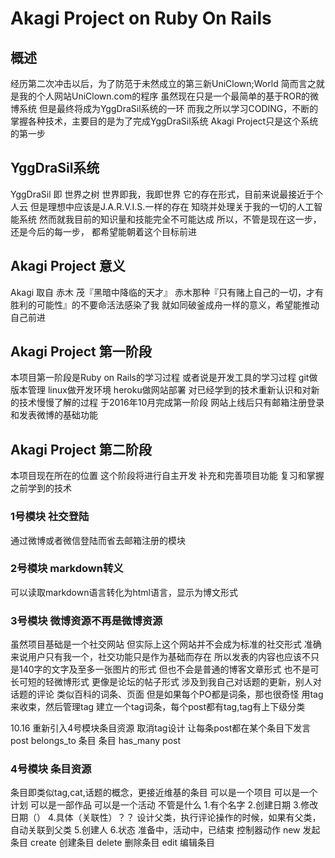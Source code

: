 # Akagi Project on Ruby On Rails

## 概述

经历第二次冲击以后，为了防范于未然成立的第三新UniClown;World
简而言之就是我的个人网站UniClown.com的程序
虽然现在只是一个最简单的基于ROR的微博系统
但是最终将成为YggDraSil系统的一环
而我之所以学习CODING，不断的掌握各种技术，主要目的是为了完成YggDraSil系统
Akagi Project只是这个系统的第一步


## YggDraSil系统
YggDraSil 即 世界之树
世界即我，我即世界
它的存在形式，目前来说最接近于个人云
但是理想中应该是J.A.R.V.I.S.一样的存在
知晓并处理关于我的一切的人工智能系统
然而就我目前的知识量和技能完全不可能达成
所以，不管是现在这一步，
还是今后的每一步，
都希望能朝着这个目标前进

## Akagi Project 意义
Akagi 取自 赤木 茂『黑暗中降临的天才』
赤木那种『只有赌上自己的一切，才有胜利的可能性』的不要命活法感染了我
就如同破釜成舟一样的意义，希望能推动自己前进

## Akagi Project 第一阶段
本项目第一阶段是Ruby on Rails的学习过程
或者说是开发工具的学习过程
git做版本管理
linux做开发环境
heroku做网站部署
对已经学到的技术重新认识和对新的技术慢慢了解的过程
于2016年10月完成第一阶段
网站上线后只有邮箱注册登录和发表微博的基础功能

## Akagi Project 第二阶段
本项目现在所在的位置
这个阶段将进行自主开发
补充和完善项目功能
复习和掌握之前学到的技术

### 1号模块 社交登陆
通过微博或者微信登陆而省去邮箱注册的模块

### 2号模块 markdown转义
可以读取markdown语言转化为html语言，显示为博文形式

### 3号模块 微博资源不再是微博资源
虽然项目基础是一个社交网站
但实际上这个网站并不会成为标准的社交形式
准确来说用户只有我一个，社交功能只是作为基础而存在
所以发表的内容也应该不只是140字的文字及至多一张图片的形式
但也不会是普通的博客文章形式
也不是可长可短的轻微博形式
更像是论坛的帖子形式
涉及到我自己对话题的更新，别人对话题的评论
类似百科的词条、页面
但是如果每个PO都是词条，那也很奇怪
用tag来收束，然后管理tag
建立一个tag词条，每个post都有tag,tag有上下级分类

10.16
重新引入4号模块条目资源
取消tag设计
让每条post都在某个条目下发言
post belongs_to 条目
条目 has_many post

### 4号模块 条目资源
条目即类似tag,cat,话题的概念，更接近维基的条目
可以是一个项目
可以是一个计划
可以是一部作品
可以是一个活动
不管是什么
1.有个名字
2.创建日期
3.修改日期（）
4.具体（关联性）？？  设计父类，执行评论操作的时候，如果有父类，自动关联到父类
5.创建人
6.状态 准备中，活动中，已结束
控制器动作
new      发起条目
create   创建条目
delete   删除条目
edit     编辑条目
